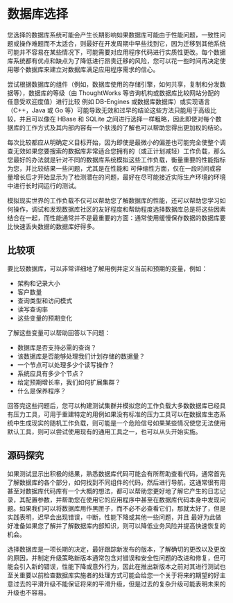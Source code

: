 # 数据库选择

您选择的数据库系统可能会产生长期影响如果数据库可能由于性能问题，一致性问题或操作难题而不太适合，则最好在开发周期中早些找到它，因为迁移到其他系统可能并不容易在某些情况下，可能需要对应用程序代码进行实质性更改。每个数据库系统都有优点和缺点为了降低进行昂贵迁移的风险，您可以花一些时间再决定使用哪个数据库来建立对数据库满足应用程序需求的信心。

尝试根据数据库的组件（例如，数据库使用的存储引擎，如何共享，复制和分发数据等），数据库的等级（由 ThoughtWorks 等咨询机构或数据库比较网站分配的任意受欢迎度值）进行比较 例如 DB-Engines 或数据库数据库）或实现语言（C++，Java 或 Go 等）可能导致无效和过早的结论这些方法只能用于高级比较，并且可以像在 HBase 和 SQLite 之间进行选择一样粗略，因此即使对每个数据库的工作方式及其内部内容有一个肤浅的了解也可以帮助您得出更加权的结论。

每次比较都应从明确定义目标开始，因为即使是最微小的偏差也可能完全使整个调查无效如果您要搜索的数据库非常适合您拥有的（或正计划减轻）工作负载，那么您最好的办法就是针对不同的数据库系统模拟这些工作负载，衡量重要的性能指标 为您，并比较结果一些问题，尤其是在性能和 可伸缩性方面，仅在一段时间或容量增长后才开始显示为了检测潜在的问题，最好在尽可能接近实际生产环境的环境中进行长时间运行的测试。

模拟现实世界的工作负载不仅可以帮助您了解数据库的性能，还可以帮助您学习如何操作，调试和发现数据库社区的友好程度和帮助程度选择数据库总是将这些因素结合在一起，而性能通常并不是最重要的方面：通常使用缓慢保存数据的数据库要比快速丢失数据的数据库好得多。

## 比较项

要比较数据库，可以非常详细地了解用例并定义当前和预期的变量，例如：

- 架构和记录大小
- 客户数量
- 查询类型和访问模式
- 读写查询率
- 这些变量的预期变化

了解这些变量可以帮助回答以下问题：

- 数据库是否支持必需的查询？
- 该数据库是否能够处理我们计划存储的数据量？
- 一个节点可以处理多少个读写操作？
- 系统应具有多少个节点？
- 给定预期增长率，我们如何扩展集群？
- 什么是保养程序？

回答完这些问题后，您可以构建测试集群并模拟您的工作负载大多数数据库已经具有压力工具，可用于重建特定的用例如果没有标准的压力工具可以在数据库生态系统中生成现实的随机工作负载，则可能是一个危险信号如果某些情况使您无法使用默认工具，则可以尝试使用现有的通用工具之一，也可以从头开始实施。

## 源码探究

如果测试显示出积极的结果，熟悉数据库代码可能会有所帮助查看代码，通常首先了解数据库的各个部分，如何找到不同组件的代码，然后进行导航，这通常很有用甚至对数据库代码库有一个大概的想法，都可以帮助您更好地了解它产生的日志记录，其配置参数，并帮助您在使用它的应用程序中甚至在数据库代码本身中发现问题。如果我们可以将数据库用作黑匣子，而不必不必查看它们，那就太好了，但是实践表明，迟早会出现错误，中断，性能下降或其他一些问题，并且 最好为此做好准备如果您了解并了解数据库内部知识，则可以降低业务风险并提高快速恢复的机会。

选择数据库是一项长期的决定，最好跟踪新发布的版本，了解确切的更改以及更改的原因，并制定升级策略新版本通常包含对错误和安全性问题的改进和修复，但可能会引入新的错误，性能下降或意外行为，因此在推出新版本之前对其进行测试也至关重要以前检查数据库实施者的处理方式可能会给您一个关于将来的期望的好主意过去的平滑升级不能保证将来的平滑升级，但是过去的复杂升级可能表明未来的升级也不容易。
